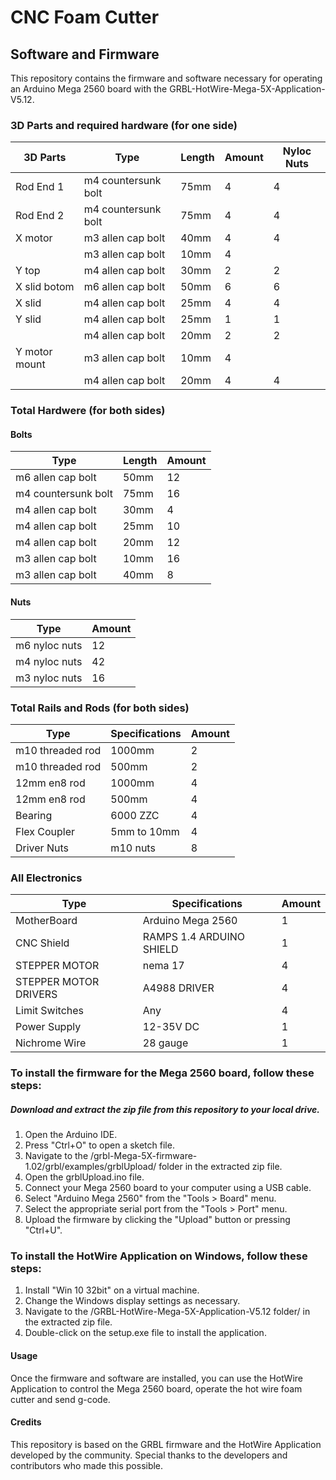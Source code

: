 # CNC Foam Cutter

## Software and Firmware
This repository contains the firmware and software necessary for operating an Arduino Mega 2560 board with the GRBL-HotWire-Mega-5X-Application-V5.12.

### 3D Parts and required hardware (for one side)

| 3D Parts | Type               | Length | Amount | Nyloc Nuts |
|----------|--------------------|--------|--------|------------|
| Rod End 1| m4 countersunk bolt| 75mm   | 4      | 4          |
| Rod End 2| m4 countersunk bolt| 75mm   | 4      | 4          |
| X motor  | m3 allen cap bolt  | 40mm   | 4      | 4          |
|          | m3 allen cap bolt  | 10mm   | 4      |            |
| Y top    | m4 allen cap bolt  | 30mm   | 2      | 2          |
| X slid botom | m6 allen cap bolt | 50mm | 6      | 6          |
| X slid   | m4 allen cap bolt  | 25mm   | 4      | 4          |
| Y slid   | m4 allen cap bolt  | 25mm   | 1      | 1          |
|          | m4 allen cap bolt  | 20mm   | 2      | 2          |
| Y motor mount | m3 allen cap bolt | 10mm| 4      |            |
|          | m4 allen cap bolt  | 20mm   | 4      | 4          |

### Total Hardwere (for both sides)
#### Bolts

| Type                | Length | Amount |
|---------------------|--------|--------|
| m6 allen cap bolt   | 50mm   | 12     |
| m4 countersunk bolt | 75mm   | 16     |
| m4 allen cap bolt   | 30mm   | 4      |
| m4 allen cap bolt   | 25mm   | 10     |
| m4 allen cap bolt   | 20mm   | 12     |
| m3 allen cap bolt   | 10mm   | 16     |
| m3 allen cap bolt   | 40mm   | 8      |

#### Nuts

| Type          | Amount |
|---------------|--------|
| m6 nyloc nuts | 12     |
| m4 nyloc nuts | 42     |
| m3 nyloc nuts | 16     |

### Total Rails and Rods (for both sides)

| Type | Specifications | Amount |              
| --- | --- | --- |
| m10 threaded rod | 1000mm | 2 |
| m10 threaded rod | 500mm | 2 |
| 12mm en8 rod | 1000mm | 4 |
| 12mm en8 rod | 500mm | 4 |
| Bearing | 6000 ZZC | 4 |
| Flex Coupler | 5mm to 10mm | 4 |
| Driver Nuts | m10 nuts | 8 |

### All Electronics

| Type | Specifications            | Amount |
|------|---------------------------|--------|
| MotherBoard    | Arduino Mega 2560         | 1      |
| CNC Shield     | RAMPS 1.4 ARDUINO SHIELD  | 1      |
| STEPPER MOTOR  | nema 17                   | 4      |
| STEPPER MOTOR DRIVERS | A4988 DRIVER     | 4      |
| Limit Switches | Any                       | 4      |
| Power Supply   | 12-35V DC                 | 1      |
| Nichrome Wire  | 28 gauge                  | 1      |




### To install the firmware for the Mega 2560 board, follow these steps:

##### Download and extract the zip file from this repository to your local drive.

1. Open the Arduino IDE.
2. Press "Ctrl+O" to open a sketch file.
3. Navigate to the /grbl-Mega-5X-firmware-1.02/grbl/examples/grblUpload/ folder in the extracted zip file.
4. Open the grblUpload.ino file.
5. Connect your Mega 2560 board to your computer using a USB cable.
6. Select "Arduino Mega 2560" from the "Tools > Board" menu.
7. Select the appropriate serial port from the "Tools > Port" menu.
8. Upload the firmware by clicking the "Upload" button or pressing "Ctrl+U".

### To install the HotWire Application on Windows, follow these steps:

1. Install "Win 10 32bit" on a virtual machine.
2. Change the Windows display settings as necessary.
3. Navigate to the /GRBL-HotWire-Mega-5X-Application-V5.12 folder/ in the extracted zip file.
4. Double-click on the setup.exe file to install the application.

#### Usage
Once the firmware and software are installed, you can use the HotWire Application to control the Mega 2560 board, operate the hot wire foam cutter and send g-code. 

#### Credits
This repository is based on the GRBL firmware and the HotWire Application developed by the community. Special thanks to the developers and contributors who made this possible.
